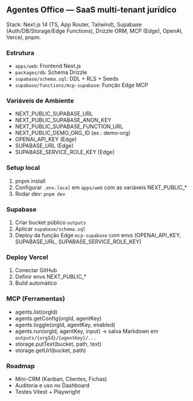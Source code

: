 ## Agentes Office — SaaS multi-tenant jurídico

Stack: Next.js 14 (TS, App Router, Tailwind), Supabase (Auth/DB/Storage/Edge Functions), Drizzle ORM, MCP (Edge), OpenAI, Vercel, pnpm.

### Estrutura
- `apps/web`: Frontend Next.js
- `packages/db`: Schema Drizzle
- `supabase/schema.sql`: DDL + RLS + Seeds
- `supabase/functions/mcp-supabase`: Função Edge MCP

### Variáveis de Ambiente
- NEXT_PUBLIC_SUPABASE_URL
- NEXT_PUBLIC_SUPABASE_ANON_KEY
- NEXT_PUBLIC_SUPABASE_FUNCTION_URL
- NEXT_PUBLIC_DEMO_ORG_ID (ex.: demo-org)
- OPENAI_API_KEY (Edge)
- SUPABASE_URL (Edge)
- SUPABASE_SERVICE_ROLE_KEY (Edge)

### Setup local
1. pnpm install
2. Configurar `.env.local` em `apps/web` com as variáveis NEXT_PUBLIC_*
3. Rodar dev: `pnpm dev`

### Supabase
1. Criar bucket público `outputs`
2. Aplicar `supabase/schema.sql`
3. Deploy da função Edge `mcp-supabase` com envs (OPENAI_API_KEY, SUPABASE_URL, SUPABASE_SERVICE_ROLE_KEY)

### Deploy Vercel
1. Conectar GitHub
2. Definir envs NEXT_PUBLIC_*
3. Build automático

### MCP (Ferramentas)
- agents.list(orgId)
- agents.getConfig(orgId, agentKey)
- agents.toggle(orgId, agentKey, enabled)
- agents.run(orgId, agentKey, input) → salva Markdown em `outputs/{orgId}/{agentKey}/...`
- storage.putText(bucket, path, text)
- storage.getUrl(bucket, path)

### Roadmap
- Mini-CRM (Kanban, Clientes, Fichas)
- Auditoria e uso no Dashboard
- Testes Vitest + Playwright

